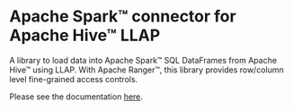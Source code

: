 
# Apache Spark&trade; connector for Apache Hive&trade; LLAP

A library to load data into Apache Spark&trade; SQL DataFrames from
Apache Hive&trade; using LLAP. With Apache Ranger&trade;,
this library provides row/column level fine-grained access controls.

Please see the documentation [here](https://github.com/hortonworks-spark/spark-llap/wiki).

